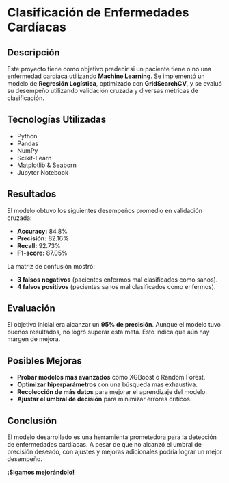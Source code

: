 # Clasificación de Enfermedades Cardíacas

## Descripción

Este proyecto tiene como objetivo predecir si un paciente tiene o no una enfermedad cardíaca utilizando **Machine Learning**. Se implementó un modelo de **Regresión Logística**, optimizado con **GridSearchCV**, y se evaluó su desempeño utilizando validación cruzada y diversas métricas de clasificación.

## Tecnologías Utilizadas

- Python
- Pandas
- NumPy
- Scikit-Learn
- Matplotlib & Seaborn
- Jupyter Notebook

## Resultados

El modelo obtuvo los siguientes desempeños promedio en validación cruzada:

- **Accuracy:** 84.8%
- **Precisión:** 82.16%
- **Recall:** 92.73%
- **F1-score:** 87.05%

La matriz de confusión mostró:

- **3 falsos negativos** (pacientes enfermos mal clasificados como sanos).
- **4 falsos positivos** (pacientes sanos mal clasificados como enfermos).

## Evaluación

El objetivo inicial era alcanzar un **95% de precisión**. Aunque el modelo tuvo buenos resultados, no logró superar esta meta. Esto indica que aún hay margen de mejora.

## Posibles Mejoras

- **Probar modelos más avanzados** como XGBoost o Random Forest.
- **Optimizar hiperparámetros** con una búsqueda más exhaustiva.
- **Recolección de más datos** para mejorar el aprendizaje del modelo.
- **Ajustar el umbral de decisión** para minimizar errores críticos.

## Conclusión

El modelo desarrollado es una herramienta prometedora para la detección de enfermedades cardíacas. A pesar de que no alcanzó el umbral de precisión deseado, con ajustes y mejoras adicionales podría lograr un mejor desempeño.

**¡Sigamos mejorándolo!**

